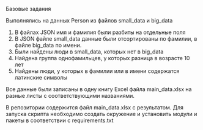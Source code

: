 Базовые задания

Выполнялись на данных Person из файлов small_data и big_data

1. В файлах JSON имя и фамилия были разбиты на отдельные поля
2. В JSON файле small_data данные были отсортированы по фамилии, в файле big_data по имени.
3. Были найдены люди в small_data, которых нет в big_data
4. Найдена группа однофамильцев, у которых разница в возрасте 10 лет
5. Найдены люди, у которых в фамилии или в имени содержатся латинские символы

Все данные были записаны в одну книгу Excel файла main_data.xlsx на разные листы с соответствующими названиями.

В репозитории содержится файл main_data.xlsx с результатом. Для запуска скрипта необходимо создать окружение и установить модули и пакеты в соответствии с requirements.txt
